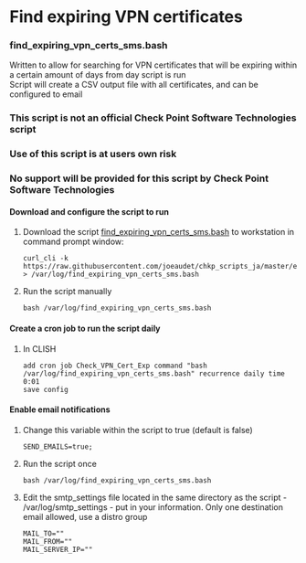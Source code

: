 # Find expiring VPN certificates #

### find_expiring_vpn_certs_sms.bash
Written to allow for searching for VPN certificates that will be expiring within a certain amount of days from day script is run  
Script will create a CSV output file with all certificates, and can be configured to email

### This script is not an official Check Point Software Technologies script
### Use of this script is at users own risk
### No support will be provided for this script by Check Point Software Technologies

#### Download and configure the script to run
1. Download the script [find_expiring_vpn_certs_sms.bash](https://raw.githubusercontent.com/joeaudet/chkp_scripts_ja/master/expiring_vpn_certs_reporting/find_expiring_vpn_certs_sms.bash) to workstation in command prompt window:
    ```
    curl_cli -k https://raw.githubusercontent.com/joeaudet/chkp_scripts_ja/master/expiring_vpn_certs_reporting/find_expiring_vpn_certs_sms.bash > /var/log/find_expiring_vpn_certs_sms.bash
    ```
1. Run the script manually
    ```
    bash /var/log/find_expiring_vpn_certs_sms.bash
    ```

#### Create a cron job to run the script daily
1. In CLISH  
    ```
    add cron job Check_VPN_Cert_Exp command "bash /var/log/find_expiring_vpn_certs_sms.bash" recurrence daily time 0:01  
    save config
    ```

#### Enable email notifications
1. Change this variable within the script to true (default is false)
    ```
    SEND_EMAILS=true;
    ```
2. Run the script once
    ```
    bash /var/log/find_expiring_vpn_certs_sms.bash
    ```
3. Edit the smtp_settings file located in the same directory as the script - /var/log/smtp_settings - put in your information. Only one destination email allowed, use a distro group
    ```
    MAIL_TO=""  
    MAIL_FROM=""  
    MAIL_SERVER_IP=""  
    ```

